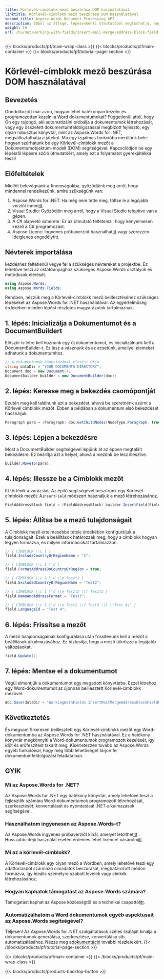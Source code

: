 ```yaml
---
title: Körlevél-címblokk mező beszúrása DOM használatával
linktitle: Körlevél-címblokk mező beszúrása DOM használatával
second_title: Aspose.Words Document Processing API
description: Ebből az átfogó, lépésenkénti útmutatóból megtudhatja, hogyan szúrhat be körlevél-címblokk mezőt Word dokumentumokba az Aspose.Words for .NET használatával.
weight: 10
url: /hu/net/working-with-fields/insert-mail-merge-address-block-field-using-dom/
---
```


{{< blocks/products/pf/main-wrap-class >}}
{{< blocks/products/pf/main-container >}}
{{< blocks/products/pf/tutorial-page-section >}}

# Körlevél-címblokk mező beszúrása DOM használatával

## Bevezetés

Gondolkozott már azon, hogyan lehet hatékonyan kezelni és programozottan kezelni a Word dokumentumokat? Függetlenül attól, hogy Ön egy rajongó, aki automatizálni próbálja a dokumentumok létrehozását, vagy egy összetett dokumentumfeldolgozással megbízott fejlesztő, egy olyan robusztus könyvtár, mint az Aspose.Words for .NET, megváltoztathatja a játékot. Ma egy izgalmas funkcióba merülünk bele: hogyan szúrhatunk be egy Körlevél-címblokk mezőt a Dokumentumobjektum-modell (DOM) segítségével. Kapcsolódjon be egy lépésről lépésre szóló útmutatóért, amely ezt a folyamatot gyerekjátékká teszi!

## Előfeltételek

Mielőtt belevágnánk a finomságokba, győződjünk meg arról, hogy mindennel rendelkezünk, amire szükségünk van:

1.  Aspose.Words for .NET: Ha még nem tette meg, töltse le a legújabb verziót innen[itt](https://releases.aspose.com/words/net/).
2. Visual Studio: Győződjön meg arról, hogy a Visual Studio telepítve van a gépen.
3. A C# alapvető ismerete: Ez az útmutató feltételezi, hogy kényelmesen kezeli a C# programozást.
4.  Aspose Licenc: Ingyenes próbaverziót használhat[itt](https://releases.aspose.com/) vagy szerezzen ideiglenes engedélyt[itt](https://purchase.aspose.com/temporary-license/).

## Névterek importálása

kezdéshez feltétlenül vegye fel a szükséges névtereket a projektbe. Ez lehetővé teszi az oktatóanyaghoz szükséges Aspose.Words osztályok és metódusok elérését.

```csharp
using Aspose.Words;
using Aspose.Words.Fields;
```

Rendben, nézzük meg a Körlevél-címblokk mező beillesztéséhez szükséges lépéseket az Aspose.Words for .NET használatával. Az egyértelműség érdekében minden lépést részletes magyarázatok tartalmaznak.

## 1. lépés: Inicializálja a Dokumentumot és a DocumentBuildert

Először is létre kell hoznunk egy új dokumentumot, és inicializálnunk kell a DocumentBuilder-t. Ez lesz a vásznunk és az ecsetünk, amellyel elemeket adhatunk a dokumentumhoz.

```csharp
// A dokumentumok könyvtárának elérési útja.
string dataDir = "YOUR DOCUMENTS DIRECTORY";
Document doc = new Document();
DocumentBuilder builder = new DocumentBuilder(doc);
```

## 2. lépés: Keresse meg a bekezdés csomópontját

Ezután meg kell találnunk azt a bekezdést, ahová be szeretnénk szúrni a Körlevél címblokk mezőt. Ebben a példában a dokumentum első bekezdését használjuk.

```csharp
Paragraph para = (Paragraph) doc.GetChildNodes(NodeType.Paragraph, true)[0];
```

## 3. lépés: Lépjen a bekezdésre

Most a DocumentBuilder segítségével lépjünk át az éppen megtalált bekezdésre. Ez beállítja azt a helyet, ahová a mezőnk be lesz illesztve.

```csharp
builder.MoveTo(para);
```

## 4. lépés: Illessze be a Címblokk mezőt

Itt történik a varázslat. Az építő segítségével beszúrunk egy Körlevél-címblokk mezőt. A`InsertField` módszert használjuk a mező létrehozásához.

```csharp
FieldAddressBlock field = (FieldAddressBlock) builder.InsertField(FieldType.FieldAddressBlock, false);
```

## 5. lépés: Állítsa be a mező tulajdonságait

A Címblokk mező értelmesebbé tétele érdekében konfiguráljuk a tulajdonságait. Ezek a beállítások határozzák meg, hogy a címblokk hogyan legyen formázva, és milyen információkat tartalmazzon.

```csharp
// { CÍMBLOCK \\c 1 }
field.IncludeCountryOrRegionName = "1";

// { CÍMBLOCK \\c 1 \\d }
field.FormatAddressOnCountryOrRegion = true;

// { CÍMBLOCK \\c 1 \\d \\e Teszt2 }
field.ExcludedCountryOrRegionName = "Test2";

// { CÍMBLOCK \\c 1 \\d \\e Teszt2 \\f Teszt3 }
field.NameAndAddressFormat = "Test3";

// { CÍMBLOCK \\c 1 \\d \\e Test2 \\f Test3 \\l \"Test 4\" }
field.LanguageId = "Test 4";
```

## 6. lépés: Frissítse a mezőt

A mező tulajdonságainak konfigurálása után frissítenünk kell a mezőt a beállítások alkalmazásához. Ez biztosítja, hogy a mező tükrözze a legújabb változásokat.

```csharp
field.Update();
```

## 7. lépés: Mentse el a dokumentumot

Végül elmentjük a dokumentumot egy megadott könyvtárba. Ezzel létrehoz egy Word-dokumentumot az újonnan beillesztett Körlevél-címblokk mezővel.

```csharp
doc.Save(dataDir + "WorkingWithFields.InsertMailMergeAddressBlockFieldUsingDOM.docx");
```

## Következtetés

És megvan! Sikeresen beillesztett egy Körlevél-címblokk mezőt egy Word-dokumentumba az Aspose.Words for .NET használatával. Ez a hatékony könyvtár megkönnyíti a Word-dokumentumok programozott kezelését, így időt és erőfeszítést takarít meg. Kísérletezzen tovább az Aspose.Words egyéb funkcióival, hogy még több lehetőséget tárjon fel dokumentumfeldolgozási feladataiban.

## GYIK

### Mi az Aspose.Words for .NET?
Az Aspose.Words for .NET egy hatékony könyvtár, amely lehetővé teszi a fejlesztők számára Word-dokumentumok programozott létrehozását, szerkesztését, konvertálását és nyomtatását .NET-alkalmazások segítségével.

### Használhatom ingyenesen az Aspose.Words-t?
 Az Aspose.Words ingyenes próbaverziót kínál, amelyet letölthet[itt](https://releases.aspose.com/) . Hosszabb idejű használat esetén érdemes lehet licencet vásárolni[itt](https://purchase.aspose.com/buy).

### Mi az a körlevél-címblokk?
A Körlevél-címblokk egy olyan mező a Wordben, amely lehetővé teszi egy adatforrásból származó címadatok beszúrását, meghatározott módon formázva, így ideális személyre szabott levelek vagy címkék létrehozásához.

### Hogyan kaphatok támogatást az Aspose.Words számára?
 Támogatást kaphat az Aspose közösségtől és a technikai csapattól[itt](https://forum.aspose.com/c/words/8).

### Automatizálhatom a Word dokumentumok egyéb aspektusait az Aspose.Words segítségével?
Teljesen! Az Aspose.Words for .NET szolgáltatások széles skáláját kínálja a dokumentumok generálása, szerkesztése, konvertálása stb. automatizálásához. Nézze meg a[dokumentáció](https://reference.aspose.com/words/net/) további részletekért.
{{< /blocks/products/pf/tutorial-page-section >}}

{{< /blocks/products/pf/main-container >}}
{{< /blocks/products/pf/main-wrap-class >}}

{{< blocks/products/products-backtop-button >}}
